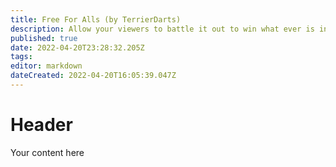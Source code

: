 ```yaml
---
title: Free For Alls (by TerrierDarts)
description: Allow your viewers to battle it out to win what ever is in the pot!
published: true
date: 2022-04-20T23:28:32.205Z
tags: 
editor: markdown
dateCreated: 2022-04-20T16:05:39.047Z
---
```


# Header
Your content here